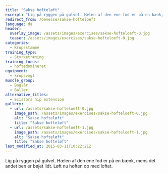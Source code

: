 ```yaml
---
title: "Sakse hofteløft"
excerpt: "Lig på ryggen på gulvet. Hælen af den ene fod er på en bænk, mens det andet ben er bøjet lidt. Løft nu hoften op med loftet."
redirect_from: /oevelse/sakse-hofteloeft
language: da
header:
  overlay_image: /assets/images/exercises/sakse-hofteloeft-0.jpg
  teaser: /assets/images/exercises/sakse-hofteloeft-0.jpg
categories:
  - Kropsstamme
training_type: 
  - Styrketræning
training_focus: 
  - hoftedomineret
equipment:
  - kropsvægt
muscle_group:
  - Baglår
  - Baller
alternative_titles:
  - Scissors hip extension
gallery:
  - url: /assets/sakse-hofteloeft-0.jpg
    image_path: /assets/images/exercises/sakse-hofteloeft-0.jpg
    alt: "Sakse hofteløft"
    title: "Sakse hofteløft"
  - url: /assets/sakse-hofteloeft-1.jpg
    image_path: /assets/images/exercises/sakse-hofteloeft-1.jpg
    alt: "Sakse hofteløft"
    title: "Sakse hofteløft"
last_modified_at: 2015-03-11T10:22:21Z
---
```


Lig på ryggen på gulvet. Hælen af den ene fod er på en bænk, mens det andet ben er bøjet lidt. Løft nu hoften op med loftet.
